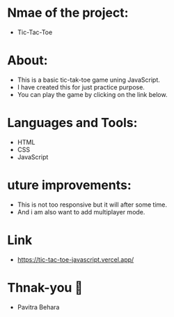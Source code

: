 # Nmae of the project:
- Tic-Tac-Toe 

# About:
- This is a basic tic-tak-toe game uning JavaScript.
- I have created this for just practice purpose.
- You can play the game by clicking on the link below.

# Languages and Tools:
- HTML
- CSS
- JavaScript 

# uture improvements:
- This is not too responsive but it will after some time.
- And i am also want to add multiplayer mode.

# Link
- https://tic-tac-toe-javascript.vercel.app/

# Thnak-you 💖
- Pavitra Behara
